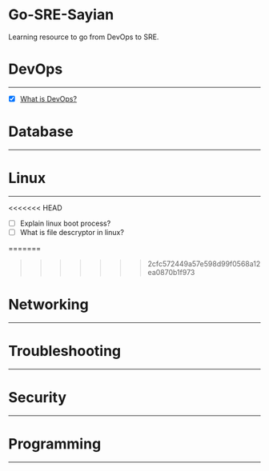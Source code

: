 # Go-SRE-Sayian

Learning resource to go from DevOps to SRE.

# DevOps
---------
- [x] [What is DevOps?](https://aws.amazon.com/devops/)

# Database
----------

# Linux
--------
<<<<<<< HEAD
- [ ] Explain linux boot process?
- [ ] What is file descryptor in linux?

=======
>>>>>>> 2cfc572449a57e598d99f0568a12ea0870b1f973

# Networking
-------------

# Troubleshooting
-----------------

# Security
------------

# Programming
-------------